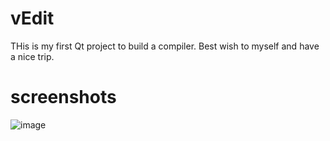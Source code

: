 # vEdit
THis is my first Qt project to build a compiler.
Best wish to myself and have a nice trip.

# screenshots

![image](https://github.com/vsimple/vEdit/tree/master/screenshots/vEdit.png)
